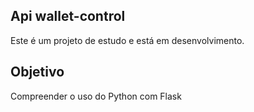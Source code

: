 ## Api wallet-control

Este é um projeto de estudo e está em desenvolvimento.


## Objetivo

Compreender o uso do Python com Flask
